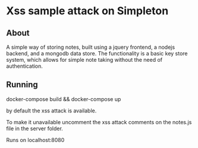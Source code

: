 # Xss sample attack on Simpleton 

## About

A simple way of storing notes, built using a jquery frontend, a nodejs backend, and a mongodb data store. The functionality is a basic key store system, which allows for simple note taking without the need of authentication. 

## Running 

docker-compose build && docker-compose up

by default the xss attack is available. 

To make it unavailable uncomment the xss attack comments on the notes.js file in the server folder.

Runs on localhost:8080



